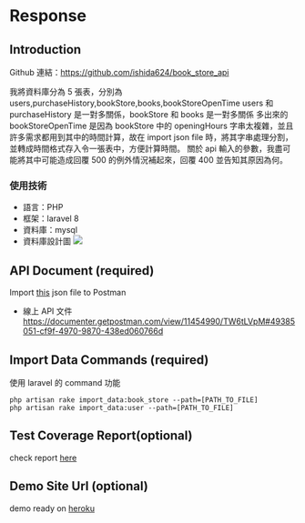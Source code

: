 # Response

## Introduction

Github 連結：https://github.com/ishida624/book_store_api

我將資料庫分為 5 張表，分別為 users,purchaseHistory,bookStore,books,bookStoreOpenTime
users 和 purchaseHistory 是一對多關係，bookStore 和 books 是一對多關係
多出來的 bookStoreOpenTime 是因為 bookStore 中的 openingHours 字串太複雜，並且許多需求都用到其中的時間計算，故在 import json file 時，將其字串處理分割，並轉成時間格式存入令一張表中，方便計算時間。
關於 api 輸入的參數，我盡可能將其中可能造成回覆 500 的例外情況補起來，回覆 400 並告知其原因為何。

### 使用技術

- 語言：PHP
- 框架：laravel 8
- 資料庫：mysql
- 資料庫設計圖
  ![](https://i.imgur.com/DEYbANt.png)

## API Document (required)

Import [this](book_store_api.postman_collection.json) json file to Postman

- 線上 API 文件
  https://documenter.getpostman.com/view/11454990/TW6tLVpM#49385051-cf9f-4970-9870-438ed060766d

## Import Data Commands (required)

使用 laravel 的 command 功能

`php artisan rake import_data:book_store --path=[PATH_TO_FILE]`  
 `php artisan rake import_data:user --path=[PATH_TO_FILE]`

## Test Coverage Report(optional)

check report [here](#test-coverage-reportoptional)

## Demo Site Url (optional)

demo ready on [heroku](#demo-site-url-optional)
